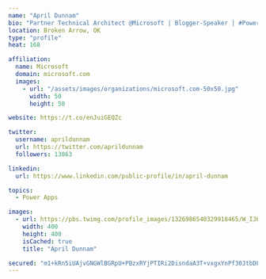```yaml
---
name: "April Dunnam"
bio: "Partner Technical Architect @Microsoft | Blogger-Speaker | #PowerApps, #PowerAutomate, #Office365, #SharePoint | #WIT | #Karaoke Queen"
location: Broken Arrow, OK
type: "profile"
heat: 168

affiliation:
  name: Microsoft
  domain: microsoft.com
  images:
    - url: "/assets/images/organizations/microsoft.com-50x50.jpg"
      width: 50
      height: 50

website: https://t.co/enJuiGEQZc

twitter:
  username: aprildunnam
  url: https://twitter.com/aprildunnam
  followers: 13863

linkedin:
  url: https://www.linkedin.com/public-profile/in/april-dunnam

topics:
  - Power Apps

images:
  - url: https://pbs.twimg.com/profile_images/1326986540329918465/W_IJ6Ih2_400x400.jpg
    width: 400
    height: 400
    isCached: true
    title: "April Dunnam"

secured: "m1+kRn5iUAjvGNGWlBGRpU+PBzxRYjPTIRi2DisndaA3T+vxgxYnPf30JtbDLLEq60ZUMSM4O3Z0lNglacMNkiNPFfdAhVAESKtyGGsvLxXcvZHmAcoPC4TeIFrRG/Lx/MlNSS3EPdNcOUjnND6sgGdRf6M4IPoRF7VBDCqv6S2rsBLFAD1SKrkmnHuNLfqedVya3nYW2JfL02u1KALuZv/n6twbGGEbJn2UNaglt0tKrOli8LgmQifcbmUHq8XH6JwcjF0qkem8CEbcjVHDNloeGtJzbRJMWJyFFfJBQQyeDvv6BTHUlPo0hBql/NHGMWyTuNOeAYMfESojzeKtWks90CxknO5BnoM/jtXjtEKh6HgOi0rhDN5Obp53YhLGdXlC3wWYJkCaHJXKKQSyfVX8fxovRLI5GZaV8Gs3oaw=;Ujy90adOuhw/A2aQ4pXe6g=="
---
```


